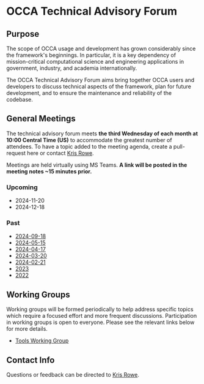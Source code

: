 # OCCA Technical Advisory Forum

## Purpose

The scope of OCCA usage and development has grown considerably since the framework's beginnings. In particular, it is a key dependency of mission-critical computational science and engineering applications in government, industry, and academia internationally. 

The OCCA Technical Advisory Forum aims bring together OCCA users and developers to discuss technical aspects of the framework, plan for future development, and to ensure the maintenance and reliability of the codebase.

## General Meetings

The technical advisory forum meets **the third Wednesday of each month at 10:00 Central Time (US)** to accommodate the greatest number of attendees. To have a topic added to the meeting agenda, create a pull-request here or contact [Kris Rowe](mailto:kris.rowe@anl.gov).

Meetings are held virtually using MS Teams. **A link will be posted in the meeting notes ~15 minutes prior.**

### Upcoming

- 2024-11-20
- 2024-12-18

### Past

- [2024-09-18](general-meetings/2024-09-18.md)
- [2024-05-15](general-meetings/2024-05-15.md)
- [2024-04-17](general-meetings/2024-04-17.md)
- [2024-03-20](general-meetings/2024-03-20.md)
- [2024-02-21](general-meetings/2024-02-21.md)
- [2023](general-meetings/2023)
- [2022](general-meetings/2022)

## Working Groups

Working groups will be formed periodically to help address specific topics which require a focused effort and more frequent discussions. Participation in working groups is open to everyone. Please see the relevant links below for more details.

- [Tools Working Group](working-groups/tools/README.md)

## Contact Info

Questions or feedback can be directed to [Kris Rowe](mailto:kris.rowe@anl.gov).
